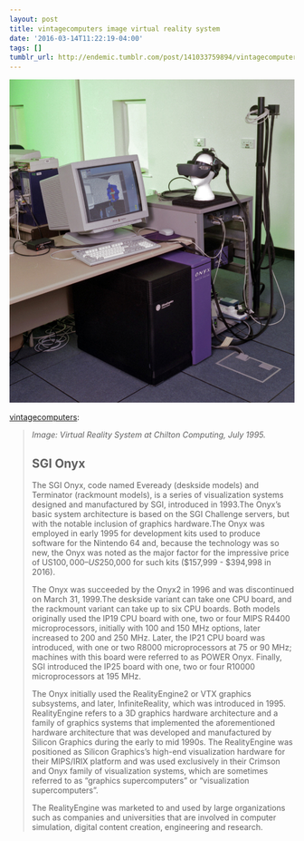 ```yaml
---
layout: post
title: vintagecomputers image virtual reality system
date: '2016-03-14T11:22:19-04:00'
tags: []
tumblr_url: http://endemic.tumblr.com/post/141033759894/vintagecomputers-image-virtual-reality-system
---
```

 ![](/tumblr_files/tumblr_o3x19gEpOz1u2fteyo1_1280.jpg)  

[vintagecomputers](http://vintagecomputers.tumblr.com/post/140899400310):

> _Image: Virtual Reality System at Chilton Computing, July 1995._
> 
> ## SGI Onyx
> 
> The SGI Onyx, code named Eveready (deskside models) and Terminator (rackmount models), is a series of visualization systems designed and manufactured by SGI, introduced in 1993.The Onyx’s basic system architecture is based on the SGI Challenge servers, but with the notable inclusion of graphics hardware.The Onyx was employed in early 1995 for development kits used to produce software for the Nintendo 64 and, because the technology was so new, the Onyx was noted as the major factor for the impressive price of US$100,000 –US$250,000 for such kits ($157,999 - $394,998 in 2016).
> 
> The Onyx was succeeded by the Onyx2 in 1996 and was discontinued on March 31, 1999.The deskside variant can take one CPU board, and the rackmount variant can take up to six CPU boards. Both models originally used the IP19 CPU board with one, two or four MIPS R4400 microprocessors, initially with 100 and 150 MHz options, later increased to 200 and 250 MHz. Later, the IP21 CPU board was introduced, with one or two R8000 microprocessors at 75 or 90 MHz; machines with this board were referred to as POWER Onyx. Finally, SGI introduced the IP25 board with one, two or four R10000 microprocessors at 195 MHz.
> 
> The Onyx initially used the RealityEngine2 or VTX graphics subsystems, and later, InfiniteReality, which was introduced in 1995. RealityEngine refers to a 3D graphics hardware architecture and a family of graphics systems that implemented the aforementioned hardware architecture that was developed and manufactured by Silicon Graphics during the early to mid 1990s. The RealityEngine was positioned as Silicon Graphics’s high-end visualization hardware for their MIPS/IRIX platform and was used exclusively in their Crimson and Onyx family of visualization systems, which are sometimes referred to as “graphics supercomputers” or “visualization supercomputers”.&nbsp;
> 
> The RealityEngine was marketed to and used by large organizations such as companies and universities that are involved in computer simulation, digital content creation, engineering and research.
